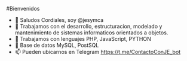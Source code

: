 #Bienvenidos

- 👋 Saludos Cordiales, soy @jesymca
- 👀 Trabajamos con el desarrollo, estructuracion, modelado y mantenimiento de sistemas informaticos orientados a objetos.
- 🌱 Trabajamos con lenguajes PHP, JavaScript, PYTHON
- 💞️ Base de datos MySQL, PostSQL
- 📫 Pueden ubicarnos en Telegram https://t.me/ContactoConJE_bot
